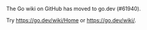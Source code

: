 The Go wiki on GitHub has moved to go.dev (#61940).

Try <https://go.dev/wiki/Home> or <https://go.dev/wiki/>.

